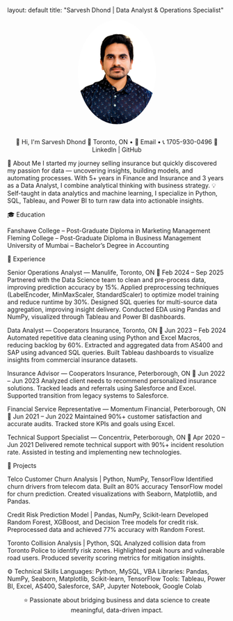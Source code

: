 layout: default
title: "Sarvesh Dhond | Data Analyst & Operations Specialist"

<div align="center"> <img src="IMG_0841.JPG" alt="Sarvesh Dhond" width="180" style="border-radius:50%; margin-bottom:15px;">
  
👋 Hi, I'm Sarvesh Dhond
📍 Toronto, ON • 📧 Email • 📞 1705-930-0496
🔗 LinkedIn | GitHub

</div>

🧩 About Me
I started my journey selling insurance but quickly discovered my passion for data — uncovering insights, building models, and automating processes.
With 5+ years in Finance and Insurance and 3 years as a Data Analyst, I combine analytical thinking with business strategy.
💡 Self-taught in data analytics and machine learning, I specialize in Python, SQL, Tableau, and Power BI to turn raw data into actionable insights.

🎓 Education

Fanshawe College – Post-Graduate Diploma in Marketing Management
Fleming College – Post-Graduate Diploma in Business Management
University of Mumbai – Bachelor’s Degree in Accounting

💼 Experience

Senior Operations Analyst — Manulife, Toronto, ON
📅 Feb 2024 – Sep 2025
Partnered with the Data Science team to clean and pre-process data, improving prediction accuracy by 15%.
Applied preprocessing techniques (LabelEncoder, MinMaxScaler, StandardScaler) to optimize model training and reduce runtime by 30%.
Designed SQL queries for multi-source data aggregation, improving insight delivery.
Conducted EDA using Pandas and NumPy, visualized through Tableau and Power BI dashboards.

Data Analyst — Cooperators Insurance, Toronto, ON
📅 Jun 2023 – Feb 2024
Automated repetitive data cleaning using Python and Excel Macros, reducing backlog by 60%.
Extracted and aggregated data from AS400 and SAP using advanced SQL queries.
Built Tableau dashboards to visualize insights from commercial insurance datasets.

Insurance Advisor — Cooperators Insurance, Peterborough, ON
📅 Jun 2022 – Jun 2023
Analyzed client needs to recommend personalized insurance solutions.
Tracked leads and referrals using Salesforce and Excel.
Supported transition from legacy systems to Salesforce.

Financial Service Representative — Momentum Financial, Peterborough, ON
📅 Jun 2021 – Jun 2022
Maintained 90%+ customer satisfaction and accurate audits.
Tracked store KPIs and goals using Excel.

Technical Support Specialist — Concentrix, Peterborough, ON
📅 Apr 2020 – Jun 2021
Delivered remote technical support with 90%+ incident resolution rate.
Assisted in testing and implementing new technologies.

🧠 Projects

Telco Customer Churn Analysis | Python, NumPy, TensorFlow
Identified churn drivers from telecom data.
Built an 80% accuracy TensorFlow model for churn prediction.
Created visualizations with Seaborn, Matplotlib, and Pandas.

Credit Risk Prediction Model | Pandas, NumPy, Scikit-learn
Developed Random Forest, XGBoost, and Decision Tree models for credit risk.
Preprocessed data and achieved 77% accuracy with Random Forest.

Toronto Collision Analysis | Python, SQL
Analyzed collision data from Toronto Police to identify risk zones.
Highlighted peak hours and vulnerable road users.
Produced severity scoring metrics for mitigation insights.

⚙️ Technical Skills
Languages: Python, MySQL, VBA
Libraries: Pandas, NumPy, Seaborn, Matplotlib, Scikit-learn, TensorFlow
Tools: Tableau, Power BI, Excel, AS400, Salesforce, SAP, Jupyter Notebook, Google Colab
<div align="center">
⭐ Passionate about bridging business and data science to create meaningful, data-driven impact.
</div>
